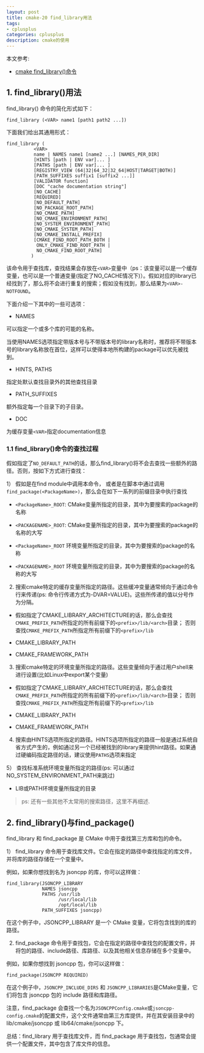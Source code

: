 ```yaml
---
layout: post
title: cmake-20 find_library用法
tags:
- cplusplus
categories: cplusplus
description: cmake的使用
---
```


本文参考:

- [cmake find_library()命令](https://cmake.org/cmake/help/latest/command/find_library.html)




<!-- more -->


## 1. find_library()用法

find_library() 命令的简化形式如下：

```
find_library (<VAR> name1 [path1 path2 ...])
```

下面我们给出其通用形式：
```
find_library (
          <VAR>
          name | NAMES name1 [name2 ...] [NAMES_PER_DIR]
          [HINTS [path | ENV var]... ]
          [PATHS [path | ENV var]... ]
          [REGISTRY_VIEW (64|32|64_32|32_64|HOST|TARGET|BOTH)]
          [PATH_SUFFIXES suffix1 [suffix2 ...]]
          [VALIDATOR function]
          [DOC "cache documentation string"]
          [NO_CACHE]
          [REQUIRED]
          [NO_DEFAULT_PATH]
          [NO_PACKAGE_ROOT_PATH]
          [NO_CMAKE_PATH]
          [NO_CMAKE_ENVIRONMENT_PATH]
          [NO_SYSTEM_ENVIRONMENT_PATH]
          [NO_CMAKE_SYSTEM_PATH]
          [NO_CMAKE_INSTALL_PREFIX]
          [CMAKE_FIND_ROOT_PATH_BOTH |
           ONLY_CMAKE_FIND_ROOT_PATH |
           NO_CMAKE_FIND_ROOT_PATH]
         )
```

该命令用于查找库，查找结果会存放在`<VAR>`变量中（ps：该变量可以是一个缓存变量，也可以是一个普通变量(指定了NO_CACHE情况下)）。假如对应的library已经找到了，那么将不会进行重复的搜索；假如没有找到，那么结果为`<VAR>-NOTFOUND`。

下面介绍一下其中的一些可选项：

- NAMES

可以指定一个或多个库的可能的名称。

当使用NAMES选项指定带版本号与不带版本号的library名称时，推荐将不带版本号的library名称放在首位，这样可以使得本地所构建的package可以优先被找到。

- HINTS, PATHS

指定处默认查找目录外的其他查找目录

- PATH_SUFFIXES

额外指定每一个目录下的子目录。

- DOC

为缓存变量`<VAR>`指定documentation信息

### 1.1 find_library()命令的查找过程

假如指定了`NO_DEFAULT_PATH`的话，那么find_library()将不会去查找一些额外的路径。否则，按如下方式进行查找：

1） 假如是在find module中调用本命令， 或者是在脚本中通过调用`find_package(<PackageName>)`，那么会在如下一系列的前缀目录中执行查找

- `<PackageName>_ROOT`: CMake变量所指定的目录，其中<PackageName>为要搜索的package的名称

- `<PACKAGENAME>_ROOT`: CMake变量所指定的目录，其中<PACKAGENAME>为要搜索的package的名称的大写

- `<PackageName>_ROOT` 环境变量所指定的目录，其中<PackageName>为要搜索的package的名称

- `<PACKAGENAME>_ROOT` 环境变量所指定的目录，其中<PACKAGENAME>为要搜索的package的名称的大写


2) 搜索cmake特定的缓存变量所指定的路径。这些缓冲变量通常倾向于通过命令行来传递(ps: 命令行传递方式为-DVAR=VALUE)。这些所传递的值以分号作为分隔。

- 假如指定了CMAKE_LIBRARY_ARCHITECTURE的话，那么会查找`CMAKE_PREFIX_PATH`所指定的所有前缀下的`<prefix>/lib/<arch>`目录； 否则查找`CMAKE_PREFIX_PATH`所指定所有前缀下的`<prefix>/lib`

- CMAKE_LIBRARY_PATH

- CMAKE_FRAMEWORK_PATH

3) 搜索cmake特定的环境变量所指定的路径。这些变量倾向于通过用户shell来进行设置(比如Linux中export某个变量)

- 假如指定了CMAKE_LIBRARY_ARCHITECTURE的话，那么会查找`CMAKE_PREFIX_PATH`所指定的所有前缀下的`<prefix>/lib/<arch>`目录； 否则查找`CMAKE_PREFIX_PATH`所指定所有前缀下的`<prefix>/lib`

- CMAKE_LIBRARY_PATH

- CMAKE_FRAMEWORK_PATH


4) 搜索由HINTS选项所指定的路径。HINTS选项所指定的路径一般是通过系统自省方式产生的，例如通过另一个已经被找到的library来提供hint路径。如果通过硬编码指定路径的话，建议使用`PATHS`选项来指定


5） 查找标准系统环境变量所指定的路径(ps: 可以通过NO_SYSTEM_ENVIRONMENT_PATH来跳过)

- LIB或PATH环境变量所指定的目录

>ps: 还有一些其他不太常用的搜索路径，这里不再细述.


## 2. find_library()与find_package()


find_library 和 find_package 是 CMake 中用于查找第三方库和包的命令。

1） find_library 命令用于查找库文件。它会在指定的路径中查找指定的库文件，并将库的路径存储在一个变量中。

例如，如果你想找到名为 jsoncpp 的库，你可以这样做：

```
find_library(JSONCPP_LIBRARY
             NAMES jsoncpp
             PATHS /usr/lib
                   /usr/local/lib
                   /opt/local/lib
             PATH_SUFFIXES jsoncpp)
```

在这个例子中，JSONCPP_LIBRARY 是一个 CMake 变量，它将包含找到的库的路径。


2) find_package 命令用于查找包，它会在指定的路径中查找包的配置文件，并将包的路径、include路径、库路径、以及其他相关信息存储在多个变量中。

例如，如果你想找到 jsoncpp 包，你可以这样做：

```
find_package(JSONCPP REQUIRED)
```

在这个例子中，`JSONCPP_INCLUDE_DIRS` 和 `JSONCPP_LIBRARIES`是CMake变量，它们将包含 jsoncpp 包的 include 路径和库路径。

注意，find_package 会查找一个名为`JSONCPPConfig.cmake`或`jsoncpp-config.cmake`的配置文件，这个文件通常由第三方库提供，并在其安装目录中的 lib/cmake/jsoncpp 或 lib64/cmake/jsoncpp 下。

总结：find_library 用于查找库文件，而 find_package 用于查找包，包通常会提供一个配置文件，其中包含了库文件的信息。


<br />
<br />
<br />


